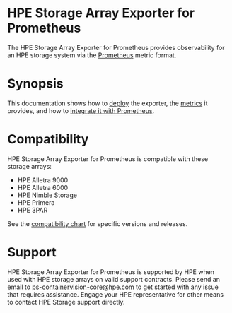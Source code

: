 # HPE Storage Array Exporter for Prometheus

The HPE Storage Array Exporter for Prometheus provides observability for an HPE storage system via the [Prometheus](https://prometheus.io/) metric format.

# Synopsis

This documentation shows how to [deploy](deployment/index.md) the exporter, the [metrics](metrics/index.md) it provides, and how to [integrate it with Prometheus](integration/index.md).

# Compatibility

HPE Storage Array Exporter for Prometheus is compatible with these storage arrays:

* HPE Alletra 9000
* HPE Alletra 6000
* HPE Nimble Storage
* HPE Primera
* HPE 3PAR

See the [compatibility chart](releases/index.md) for specific versions and releases.

# Support

HPE Storage Array Exporter for Prometheus is supported by HPE when used with HPE storage arrays on valid support contracts. Please send an email to [ps-containervision-core@hpe.com](mailto:ps-containervision-core@hpe.com) to get started with any issue that requires assistance. Engage your HPE representative for other means to contact HPE Storage support directly.
